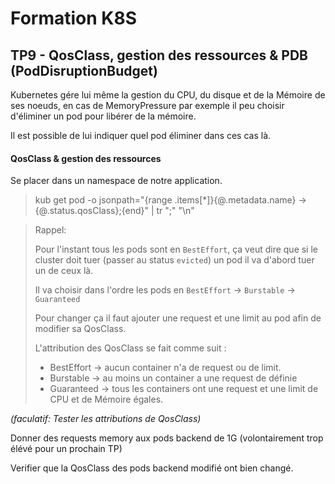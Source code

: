 # Formation K8S

## TP9 - QosClass, gestion des ressources & PDB (PodDisruptionBudget)

Kubernetes gére lui même la gestion du CPU, du disque et de la Mémoire de ses noeuds, en cas de MemoryPressure par exemple il peu choisir d'éliminer un pod pour libérer de la mémoire.

Il est possible de lui indiquer quel pod éliminer dans ces cas là.

#### QosClass & gestion des ressources

Se placer dans un namespace de notre application.

> kub get pod -o jsonpath="{range .items[*]}{@.metadata.name} -> {@.status.qosClass};{end}" |  tr ";" "\n"

> Rappel:
>
> Pour l'instant tous les pods sont en `BestEffort`, ça veut dire que si le cluster doit tuer (passer au status `evicted`) un pod il va d'abord tuer un de ceux là.
>
> Il va choisir dans l'ordre les pods en `BestEffort` -> `Burstable` -> `Guaranteed`
>
> Pour changer ça il faut ajouter une request et une limit au pod afin de modifier sa QosClass.
> 
> L'attribution des QosClass se fait comme suit :
> * BestEffort -> aucun container n'a de request ou de limit.
> * Burstable -> au moins un container a une request de définie
> * Guaranteed -> tous les containers ont une request et une limit de CPU et de Mémoire égales.

_(faculatif: Tester les attributions de QosClass)_

Donner des requests memory aux pods backend de 1G (volontairement trop élévé pour un prochain TP)

Verifier que la QosClass des pods backend modifié ont bien changé. 
